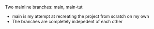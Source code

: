 Two mainline branches: main, main-tut
- main is my attempt at recreating the project from scratch on my own
- The branches are completely indepedent of each other